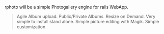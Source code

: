 rphoto will be a simple Photogallery engine for rails WebApp.
> Agile Album upload.
> Public/Private Albums.
> Resize on Demand.
> Very simple to install stand alone.
> Simple picture editing with Magik.
> Simple customization.